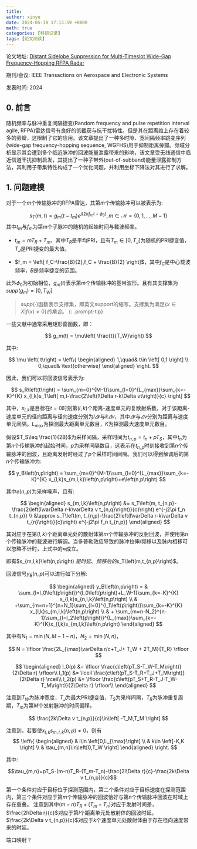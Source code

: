 ```yaml
---
title: 
author: xinyu
date: 2024-05-18 17:13:59 +0800
math: true
categories: [科研记录]
tags: [论文阅读]
---
```

论文地址: [Distant Sidelobe Suppression for Multi-Timeslot Wide-Gap Frequency-Hopping RFPA Radar](https://ieeexplore.ieee.org/document/10465601)

期刊/会议: IEEE Transactions on Aerospace and Electronic Systems

发表时间: 2024


## 0. 前言

随机频率与脉冲重复间隔捷变(Random frequency and pulse repetition interval agile, RFPA)雷达信号有良好的低截获与抗干扰特性。但是其在距离维上存在着较多的旁瓣，这限制了它的应用。该文章提出了一种多时隙、宽间隔频率跳变序列(wide-gap frequency-hopping sequence, WGFHS)用于抑制距离旁瓣。频域分析显示其会遭到多个临近脉冲的回波能量泄露带来的影响，该文章受无线通信中临近信道干扰抑制启发，其提出了一种子带外(out-of-subband)能量泄露抑制方法，其利用子带集特性构成了一个优化问题，并利用坐标下降法对其进行了求解。

## 1. 问题建模

对于一个$m$个传输脉冲的RFPA雷达，其第$m$个传输脉冲可以被表示为:

$$
s_T \left( m,t \right) = g_m \left( t-t_m \right)e^{j\left(2\pi f_mt+\phi_0\right)},m\in\mathcal{M}=\left\{
0,1,\ldots,M-1
\right\}
$$
其中$t_m$与$f_m$为第m个子脉冲的随机的起始时间与载波频率。

- $t_m = m T_R + T_m$，其中$T_R$是平均PRI，且有$T_m\in \left[0,T_J\right]$为随机的PRI捷变值，$T_J$是PRI捷变的最大值。

- $f_m = \left[ f_C-\frac{B}{2},f_C + \frac{B}{2} \right]$，其中$f_C$是中心载波频率，$B$是频率捷变的范围。

此外$\phi_0$为初始相位，$g_m\left(t\right)$表示第$m$个传输脉冲的基带波形。且有其支撑集为$supp\left(g_m\right)=\left[0,T_W\right]$

> $supp\left(\cdot \right)$函数表示支撑集，即英文support的缩写。支撑集为满足$\left\{ x\in X \vert f\left( x\right)\neq 0 \right\}的集合。$
> {: .prompt-tip}

一些文献中通常采用矩形窗函数，即：

$$
g_m(t) = \mu\left( \frac{t}{T_W}\right)
$$

其中:

$$
\mu \left( t\right) = 
\left\{
\begin{aligned}
1,\quad& t\in \left[ 0,1 \right] \\
0,\quad& \text{otherwise}
\end{aligned}
\right.
$$

因此，我们可以将回波信号表示为:

$$
s_R\left(t\right) = \sum_{m=0}^{M-1}\sum_{l=0}^{L_{max}}\sum_{k=-K}^{K}
x_{l,k}s_T\left[ m,t-\frac{2\left(l\Delta r-k\Delta vt\right)}{c} \right]
$$

其中，$x_{l,k}$是目标在$t=0$时刻第$\left(l,k\right)$个距离-速度单元的复散射系数，对于该距离-速度单元的径向距离与径向速度分别为$l\varDelta r$与$k\varDelta v$，其中$\varDelta r$与$\varDelta v$分别为距离与速度单元间隔。$L_{max}$为探测最大距离单元数目，$K$为探测最大速度单元数目。

假设$T_S\leq \frac{1}{2B}$为采样间隔，采样时间为$t_{n,p} = t_n + pT_S$，其中$t_n$为第$n$个传输脉冲的起始时间，$p$为采样间隔数目，这表示在$t_{n,p}$时刻接收到第$n$个传输脉冲的回波，且距离发射时经过了$p$个采样时间间隔。我们可以得到解调后的第$n$个传输脉冲为:

$$
y_B\left(n,p\right) = \sum_{m=0}^{M-1}\sum_{l=0}^{L_{max}}\sum_{k=-K}^{K}
x_{l,k}s_{m,l,k}\left(n,p\right)+e\left(n,p\right)
$$

其中$e\left( n,p \right)$为采样噪声，且有:

$$
\begin{aligned}
s_{m,l,k}\left(n,p\right) 
&= s_T\left(m, t_{n,p}-\frac{2\left(l\varDelta r-k\varDelta v t_{n,q}\right)}{c}\right) e^{-j2\pi f_n t_{n,p}} \\
&\approx s_T\left(m, t_{n,p}-\frac{2\left(l\varDelta r-k\varDelta v t_{n}\right)}{c}\right) e^{-j2\pi f_n t_{n,p}}
\end{aligned}
$$

其对应于在第$(l,k)$个距离单元处的散射体第$m$个传输脉冲的反射回波，并使用第$n$个传输脉冲的载波进行解调。当多普勒效应导致的脉冲拉伸/频移以及脉内相移可以忽略不计时，上式中的$\approx$成立。

即有$s_{m,l,k}\left(n,p\right) $是时延、频移后的$s_T\left(m,t_{n,p}\right)$。

回波信号$y_B\left(n,p\right)$可以进行如下分解:

$$
\begin{aligned}
    y_B\left(n,p\right) =
    & \sum_{l=l_0\left(p\right)}^{l_0\left(p\right)+L_W-1}\sum_{k=-K}^{K} x_{l,k}s_{n,l,k}\left(n,p\right)   \\
    & +\sum_{m=n+1}^{n+N_1}\sum_{l=0}^{l_1\left(p\right)}\sum_{k=-K}^{K} x_{l,k}s_{m,l,k}\left(n,p\right) \\
    & + \sum_{m=n-N_2}^{n-1}\sum_{l=l_2\left(p\right)}^{L_{max}}\sum_{k=-K}^{K}x_{l,k}s_{m,l,k}\left(n,p\right)
\end{aligned}
$$

其中有$N_1=\min{\left(N,M-1-n\right)}$，$N_2=\min{\left(N,n\right)}$，

$$
N = \lfloor \frac{2L_{\max}\varDelta r/c+T_J+ T_W + 2T_M}{T_R} \rfloor
$$

$$
\begin{aligned}
l_0(p) &= \lfloor \frac{c\left(pT_S-T_W-T_M\right)}{2\Delta r} \rfloor\\
l_1(p) &= \lceil \frac{c\left(pT_S-T_R+T_J+T_M\right)}{2\Delta r} \rceil\\
l_2(p) &= \lfloor \frac{c\left(pT_S+T_R-T_J-T_W-T_M\right)}{2\Delta r} \rfloor\\
\end{aligned}
$$

注意到$T_W$为脉冲宽度，$T_J$为最大PRI捷变值，$T_S$为采样间隔，$T_R$为脉冲重复周期，$T_m$为第$M$个发射脉冲的时间偏移。

$$
\frac{2k\Delta v t_{n,p}}{c}\in\left[ -T_M,T_M \right]
$$

注意到，若要使$x_{l,k}s_{m,l,k}\left(n,p\right)\neq 0$，则有
$$
\left\{ 
    \begin{aligned}
       & l\in \left[0,L_{\max}\right] \\
       & k\in \left[-K,K \right] \\
       & \tau_{m,n}\in\left[0,T_W \right]
    \end{aligned}
\right.
$$

其中:

$$\tau_{m,n}=pT_S-(m-n)T_R-(T_m-T_n)-\frac{2l\Delta r}{c}-\frac{2k\Delta v t_{n,p}}{c}$$

第一个条件对应于目标位于探测范围内，第二个条件对应于目标速度在探测范围内，第三个条件对应于第$m$个传输脉冲的回波恰好与第$n$个传输脉冲回波在时域上存在重叠。
注意到其中$(m-n)T_R+(T_m-T_n)$对应于发射时间差，$\frac{2l\Delta r}{c}$对应于第$l$个距离单元处散射体的回波时延。$\frac{2k\Delta v t_{n,p}}{c}$对应于$k$个速度单元处散射体由于存在径向速度带来的时延。

端口映射？